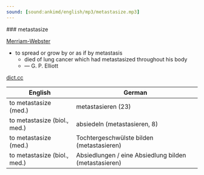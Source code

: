 ```yaml
---
sound: [sound:ankimd/english/mp3/metastasize.mp3]
---
```


\### metastasize

[Merriam-Webster](https://www.merriam-webster.com/dictionary/metastasize)

- to spread or grow by or as if by metastasis
    - died of lung cancer which had metastasized throughout his body
    - — G. P. Elliott

[dict.cc](https://www.dict.cc/metastasize)

| English        | German       |
| -------------- | ------------ |
| to metastasize (med.) | metastasieren (23) |
| to metastasize (biol., med.) | absiedeln (metastasieren, 8) |
| to metastasize (med.) | Tochtergeschwülste bilden (metastasieren) |
| to metastasize (biol., med.) | Absiedlungen / eine Absiedlung bilden (metastasieren) |
